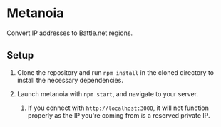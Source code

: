 # Metanoia

Convert IP addresses to Battle.net regions.

## Setup

1. Clone the repository and run `npm install` in the cloned directory to install the necessary dependencies.

1. Launch metanoia with `npm start`, and navigate to your server.
    1. If you connect with `http://localhost:3000`, it will not function properly as the IP you're coming from is a reserved private IP.
